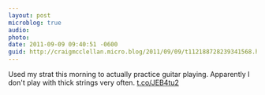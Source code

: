 ```yaml
---
layout: post
microblog: true
audio: 
photo: 
date: 2011-09-09 09:40:51 -0600
guid: http://craigmcclellan.micro.blog/2011/09/09/t112188728239341568.html
---
```

Used my strat this morning to actually practice guitar playing. Apparently I don't play with thick strings very often.  [t.co/JEB4tu2](http://t.co/JEB4tu2)

